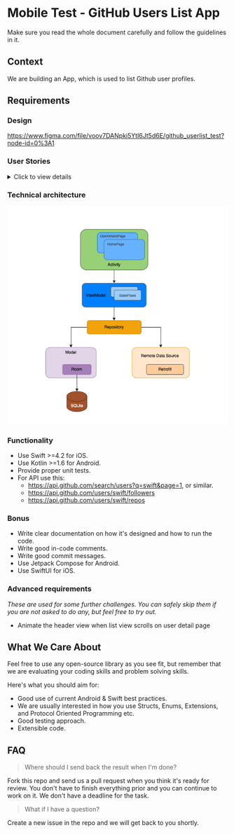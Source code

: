 # Mobile Test - GitHub Users List App

Make sure you read the whole document carefully and follow the guidelines in it.

## Context

We are building an App, which is used to list Github user profiles.

## Requirements

### Design

https://www.figma.com/file/voov7DANpki5YtI6Jt5d6E/github_userlist_test?node-id=0%3A1

### User Stories
<details>

<summary>Click to view details</summary>

1. As a user on app first launch,
    - When I reach the home page
    - Then I should see a list of GitHub users.
    - Each user item on this page should display as below:
        - avatar at left and center vertically
        - right part has a button, when I tap it, it will switch between `FOLLOW` and `FOLLOWED`, The FOLLOW state can be a local strategy
        - next to avatar has two lines of text which vertically centered with avatar
        - first line contains name and score, you can use `login` and `score`
        - score is always aligned next to name on the right with a small margin
        - when name is too long and pushes score to the edge of button, keep score displayed in full and shrink name label by trimming the end of text (ex. "verylongname... 109.45402")
        - second line is URL, you can use `html_url`
    - And I should see a search box
2. As a user on the home page,
  - When I tap on a user item
  - Then I should see the user's details
3. As a user on the home page,
  - When I focus on to the search bar
  - And enter search terms
  - Then I should see the corresponding new result lists based on the search terms real time
4. As a user on the home page,
  - When I pull the list down
  - And the list reach Top
  - Then I should see the list refresh
5. As a user on the home page,
  - When I scroll up
  - And the list reach bottom
  - Then I should be able continue scrolling to see next page's data
6. As a user on the user details page,
  - Then I should see:
    - the header view which is fixed and won't animate when the list scrolls
    - the avatar of this user which is the same as displayed in the homepage
    - the name of this user which is the same as diplayed in the hompage
    - the button has the same status as on the homepage for the same item
    - the repositories list which has the same cell style as the homepage, but different datasource
        - avatar: `owner.avatar_url`
        - name: `name`
        - score: `stargazers_count`
        - url: `html_url`
        - button is hidden in this case
7. As a user on the homepage or on the user details page
  - When I tap on the button in header view
  - And the button status is switched between `FOLLOW` and `FOLLOWED`
  - Then I back to the homepage, the row which has the same user will have the same button status as in the user details page

</details>

### Technical architecture

![](./art/architecture.png)

### Functionality

- Use Swift >=4.2 for iOS.
- Use Kotlin >=1.6 for Android.
- Provide proper unit tests.
- For API use this: 
  - https://api.github.com/search/users?q=swift&page=1, or similar.
  - https://api.github.com/users/swift/followers
  - https://api.github.com/users/swift/repos

### Bonus

- Write clear documentation on how it's designed and how to run the code.
- Write good in-code comments.
- Write good commit messages.
- Use Jetpack Compose for Android.
- Use SwiftUI for iOS.

### Advanced requirements

*These are used for some further challenges. You can safely skip them if you are not asked to do any, but feel free to try out.*

- Animate the header view when list view scrolls on user detail page

## What We Care About

Feel free to use any open-source library as you see fit, but remember that we are evaluating your coding skills and problem solving skills.

Here's what you should aim for:

- Good use of current Android & Swift best practices.
- We are usually interested in how you use Structs, Enums, Extensions, and Protocol Oriented Programming etc.
- Good testing approach.
- Extensible code.


## FAQ

> Where should I send back the result when I'm done?

Fork this repo and send us a pull request when you think it's ready for review. You don't have to finish everything prior and you can continue to work on it. We don't have a deadline for the task.

> What if I have a question?

Create a new issue in the repo and we will get back to you shortly.
